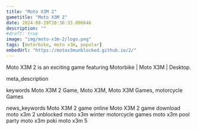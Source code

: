 ```yaml
---
title: "Moto X3M 2"
gametitle: "Moto X3M 2"
date: 2024-08-29T20:36:33.896646
description: ""
#draft: true
image: "img/moto-x3m-2/logo.png"
tags: [motorbike, moto x3m, popular]
embedUrl: "https://motox3munblocked.github.io/2/"
---
```


Moto X3M 2 is an exciting game featuring Motorbike | Moto X3M | Desktop.

meta_description



keywords
Moto X3M 2 Game, Moto X3M, Moto X3M Games, motorcycle Games


news_keywords
Moto X3M 2 game online Moto X3M 2 game download moto x3m 2 unblocked moto x3m winter motorcycle games moto x3m pool party moto x3m poki moto x3m 5

